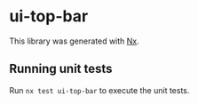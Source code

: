 # ui-top-bar

This library was generated with [Nx](https://nx.dev).

## Running unit tests

Run `nx test ui-top-bar` to execute the unit tests.
